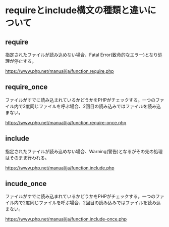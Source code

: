 # requireとinclude構文の種類と違いについて

## require

指定されたファイルが読み込めない場合、Fatal Error(致命的なエラー)となり処理が停止する。

https://www.php.net/manual/ja/function.require.php



## require_once

ファイルがすでに読み込まれているかどうかをPHPがチェックする。一つのファイル内で2度同じファイルを呼ぶ場合、2回目の読み込みではファイルを読み込まない。

https://www.php.net/manual/ja/function.require-once.php



##  include

指定されたファイルが読み込めない場合、Warning(警告)となるがその先の処理はそのまま行われる。

https://www.php.net/manual/ja/function.include.php



## incude_once

ファイルがすでに読み込まれているかどうかをPHPがチェックする。一つのファイル内で2度同じファイルを呼ぶ場合、2回目の読み込みではファイルを読み込まない。



https://www.php.net/manual/ja/function.include-once.php